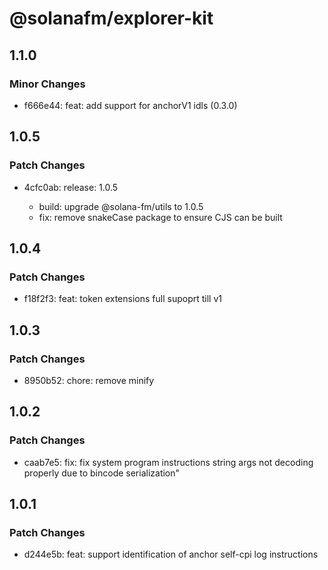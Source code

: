 # @solanafm/explorer-kit

## 1.1.0

### Minor Changes

- f666e44: feat: add support for anchorV1 idls (0.3.0)

## 1.0.5

### Patch Changes

- 4cfc0ab: release: 1.0.5

  - build: upgrade @solana-fm/utils to 1.0.5
  - fix: remove snakeCase package to ensure CJS can be built

## 1.0.4

### Patch Changes

- f18f2f3: feat: token extensions full supoprt till v1

## 1.0.3

### Patch Changes

- 8950b52: chore: remove minify

## 1.0.2

### Patch Changes

- caab7e5: fix: fix system program instructions string args not decoding properly due to bincode serialization"

## 1.0.1

### Patch Changes

- d244e5b: feat: support identification of anchor self-cpi log instructions
